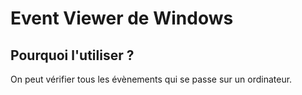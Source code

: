 # Event Viewer de Windows

## Pourquoi l'utiliser ? 

On peut vérifier tous les évènements qui se passe sur un ordinateur.
